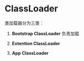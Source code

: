 

# ClassLoader
类加载器分为三类：

1. **Bootstrap ClassLoader**
  负责加载

2. **Extention ClassLoader**

3. **App ClassLoader**
